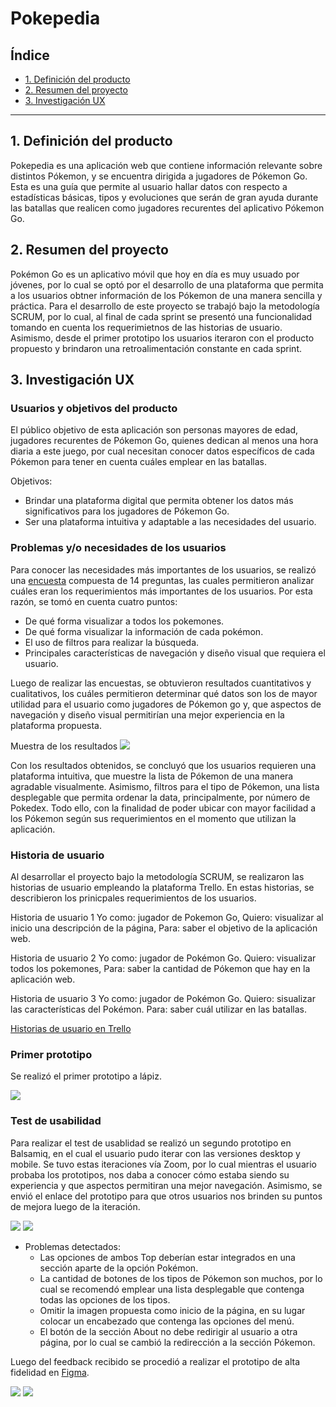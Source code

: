 
# Pokepedia

## Índice

* [1. Definición del producto](#1-preámbulo)
* [2. Resumen del proyecto](#2-resumen-del-proyecto)
* [3. Investigación UX](#3-producto-final)


***

## 1. Definición del producto

Pokepedia es una aplicación web que contiene información relevante sobre distintos Pókemon, y se encuentra dirigida a jugadores de Pókemon Go. Esta es una guía que permite al usuario hallar datos con respecto a estadísticas básicas, tipos y evoluciones que serán de gran ayuda durante las batallas que realicen como jugadores recurentes del aplicativo Pókemon Go.

## 2. Resumen del proyecto

Pokémon Go es un aplicativo móvil que hoy en día es muy usuado por jóvenes, por lo cual se optó por el desarrollo de una plataforma que permita a los usuarios obtner información de los Pókemon de una manera sencilla y práctica. 
Para el desarrollo de este proyecto se trabajó bajo la metodología SCRUM, por lo cual, al final de cada sprint se presentó una funcionalidad tomando en cuenta los requerimietnos de las historias de usuario. Asimismo, desde el primer prototipo los usuarios iteraron con el producto propuesto y brindaron una retroalimentación constante en cada sprint.


## 3. Investigación UX
### Usuarios y objetivos del producto

El público objetivo de esta aplicación son personas mayores de edad, jugadores recurentes de Pókemon Go, quienes dedican al menos una hora diaria a este juego, por cual necesitan conocer datos específicos de cada Pókemon para tener en cuenta cuáles emplear en las batallas.

Objetivos:
* Brindar una plataforma digital que permita obtener los datos más significativos para los jugadores de Pókemon Go.
* Ser una plataforma intuitiva y adaptable a las necesidades del usuario.


### Problemas y/o necesidades de los usuarios

Para conocer las necesidades más importantes de los usuarios, se realizó una [encuesta](https://forms.gle/jJhJtrdahqtkkDQs8) compuesta de 14 preguntas, las cuales permitieron analizar cuáles eran los requerimientos más importantes de los usuarios. Por esta razón, se tomó en cuenta cuatro puntos:
* De qué forma visualizar a todos los pokemones. 
* De qué forma visualizar la información de cada pokémon. 
* El uso de filtros para realizar la búsqueda.
* Principales características de navegación  y diseño visual que requiera el usuario.

Luego de realizar las encuestas, se obtuvieron resultados cuantitativos y cualitativos, los cuáles permitieron determinar qué datos son los de mayor utilidad para el usuario como jugadores de Pókemon go y, que aspectos de navegación y diseño visual permitirían una mejor experiencia en la plataforma propuesta.

Muestra de los resultados
![](src/img/Resultados.jpg)

Con los resultados obtenidos, se concluyó que los  usuarios requieren una plataforma intuitiva, que muestre la lista de Pókemon de una manera agradable visualmente. Asimismo, filtros para el tipo de Pókemon, una lista desplegable que permita ordenar la data, principalmente, por número de Pokedex. Todo ello, con la finalidad de poder ubicar con mayor facilidad a los Pókemon según sus requerimientos en el momento que utilizan la aplicación. 

### Historia de usuario
Al desarrollar el proyecto bajo la metodología SCRUM, se realizaron las historias de usuario empleando la plataforma Trello. En estas historias, se describieron los prinicpales requerimientos de los usuarios.

Historia de usuario 1
    Yo como: jugador de Pokemon Go,
    Quiero: visualizar al inicio una descripción de la página,
    Para: saber el objetivo de la aplicación web.

Historia de usuario 2
    Yo como: jugador de Pokémon Go.
    Quiero: visualizar todos los pokemones,
    Para: saber la cantidad de Pókemon que hay en la aplicación web.

Historia de usuario 3
    Yo como: jugador de Pokémon Go.
    Quiero: sisualizar las características del Pokémon.
    Para: saber cuál utilizar en las batallas.

[Historias de usuario en Trello](https://trello.com/b/z3EoDD8J/data-lovers-planning)

### Primer prototipo
Se realizó el primer prototipo a lápiz.

![](src/img/Prototipo_BF.jpg)


### Test de usabilidad
Para realizar el test de usablidad se realizó un segundo prototipo en Balsamiq, en el cual el usuario pudo iterar con las versiones desktop y mobile. Se tuvo estas iteraciones vía Zoom, por lo cual mientras el usuario probaba los prototipos, nos daba a conocer cómo estaba siendo su experiencia y que aspectos permitiran una mejor navegación. Asimismo, se envió el enlace del prototipo para que otros usuarios nos brinden su puntos de mejora luego de la iteración.

![](src/img/Balsamiq_desktop.jpg)
![](src/img/Balsamiq_mobile.jpg)

* Problemas detectados:
    - Las opciones de ambos Top deberían estar integrados en una sección aparte de la opción Pokémon.
    - La cantidad de botones de los tipos de Pókemon son muchos, por lo cual se recomendó emplear una lista desplegable que contenga todas las opciones de los tipos.
    - Omitir la imagen propuesta como inicio de la página, en su lugar colocar un encabezado que contenga las opciones del menú.
    - El botón de la sección About no debe redirigir al usuario a otra página, por lo cual se cambió la redirección a la sección Pókemon.

Luego del feedback recibido se procedió a realizar el prototipo de alta fidelidad en [Figma](https://www.figma.com/file/IixUxaI02Dbk5NodKPla6j/Pokemon?node-id=0%3A1).

![](src/img/Figma_desktop.jpg)
![](src/img/Figma_mobile.jpg)





